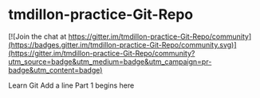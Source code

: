 # tmdillon-practice-Git-Repo

[![Join the chat at https://gitter.im/tmdillon-practice-Git-Repo/community](https://badges.gitter.im/tmdillon-practice-Git-Repo/community.svg)](https://gitter.im/tmdillon-practice-Git-Repo/community?utm_source=badge&utm_medium=badge&utm_campaign=pr-badge&utm_content=badge)

Learn Git
Add a line
Part 1 begins here

